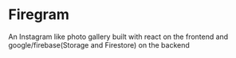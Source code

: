 # Firegram
An Instagram like photo gallery built with react on the frontend and google/firebase(Storage and Firestore) on the backend
